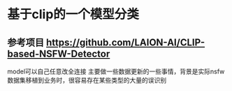 # 基于clip的一个模型分类
## 参考项目 https://github.com/LAION-AI/CLIP-based-NSFW-Detector
model可以自己任意改全连接
主要做一些数据更新的一些事情，背景是实际nsfw数据集移植到业务时，很容易存在某些类型的大量的误识别
